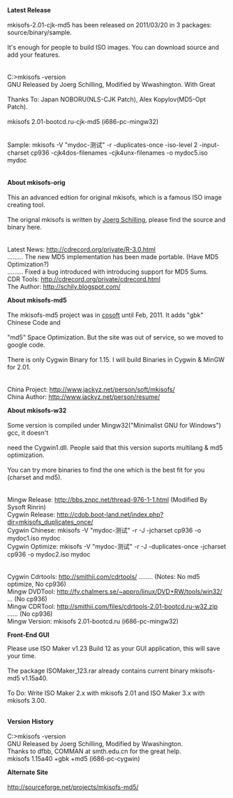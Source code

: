 <b>Latest Release</b><br>
<br>
mkisofs-2.01-cjk-md5 has been released on 2011/03/20 in 3 packages: source/binary/sample.<br>
<br>
It's enough for people to build ISO images. You can download source and add your features.<br>
<br><br>
C:\>mkisofs -version<br>
GNU Released by Joerg Schilling, Modified by Wwashington. With Great<br>
<br>
Thanks To: Japan NOBORU(NLS-CJK Patch), Alex Kopylov(MD5-Opt Patch).<br>
<br>
mkisofs 2.01-bootcd.ru-cjk-md5 (i686-pc-mingw32)<br>
<br><br>
Sample: mkisofs -V "mydoc-测试" -r -duplicates-once -iso-level 2 -input-charset cp936 -cjk4dos-filenames -cjk4unx-filenames -o mydoc5.iso mydoc<br>
<br><br>
<b>About mkisofs-orig</b><br>
<br>
This an advanced edtion for original mkisofs, which is a famous ISO image creating tool.<br>
<br>
The orignal mkisofs is written by <a href='http://en.wikipedia.org/wiki/J%C3%B6rg_Schilling'>Joerg Schilling</a>, please find the source and binary here.<br>
<br><br>
Latest News: <a href='http://cdrecord.org/private/R-3.0.html'>http://cdrecord.org/private/R-3.0.html</a><br>
......... The new MD5 implementation has been made portable. (Have MD5 Optimization?)<br>
......... Fixed a bug introduced with introducing support for MD5 Sums.<br>
CDR Tools: <a href='http://cdrecord.org/private/cdrecord.html'>http://cdrecord.org/private/cdrecord.html</a><br>
The Author: <a href='http://schily.blogspot.com/'>http://schily.blogspot.com/</a><br>

<b>About mkisofs-md5</b><br>
<br>
The mkisofs-md5 project was in <a href='http://mkisofs.cosoft.org.cn'>cosoft</a> until Feb, 2011. It adds "gbk" Chinese Code and<br>
<br>
"md5" Space Optimization. But the site was out of service, so we moved to google code.<br>
<br>
There is only Cygwin Binary for 1.15. I will build Binaries in Cygwin & MinGW for 2.01.<br>
<br><br>
China Project: <a href='http://www.jackyz.net/person/soft/mkisofs/'>http://www.jackyz.net/person/soft/mkisofs/</a><br>
China Author:  <a href='http://www.jackyz.net/person/resume/'>http://www.jackyz.net/person/resume/</a><br>

<b>About mkisofs-w32</b><br>
<br>
Some version is compiled under Mingw32("Minimalist GNU for Windows") gcc, it doesn't<br>
<br>
need the Cygwin1.dll. People said that this version suports multilang & md5 optimization.<br>
<br>
You can try more binaries to find the one which is the best fit for you (charset and md5).<br>
<br><br>
Mingw Release: <a href='http://bbs.znpc.net/thread-976-1-1.html'>http://bbs.znpc.net/thread-976-1-1.html</a> (Modified By Sysoft Rinrin)<br>
Cygwin Release: <a href='http://cdob.boot-land.net/index.php?dir=mkisofs_duplicates_once/'>http://cdob.boot-land.net/index.php?dir=mkisofs_duplicates_once/</a><br>
Cygwin Chinese: mkisofs -V "mydoc-测试" -r -J -jcharset cp936 -o mydoc1.iso mydoc<br>
Cygwin Optimize: mkisofs -V "mydoc-测试" -r -J -duplicates-once -jcharset cp936 -o mydoc2.iso mydoc<br>
<br><br>
Cygwin Cdrtools: <a href='http://smithii.com/cdrtools/'>http://smithii.com/cdrtools/</a> ........ (Notes: No md5 optimize, No cp936)<br>
Mingw DVDTool: <a href='http://fy.chalmers.se/~appro/linux/DVD+RW/tools/win32/'>http://fy.chalmers.se/~appro/linux/DVD+RW/tools/win32/</a> ... (No cp936)<br>
Mingw CDRTool: <a href='http://smithii.com/files/cdrtools-2.01-bootcd.ru-w32.zip'>http://smithii.com/files/cdrtools-2.01-bootcd.ru-w32.zip</a> ...... (No cp936)<br>
Mingw Version: mkisofs 2.01-bootcd.ru (i686-pc-mingw32)<br>

<b>Front-End GUI</b><br>

Please use ISO Maker v1.23 Build 12 as your GUI application, this will save your time.<br>
<br>
The package ISOMaker_123.rar already contains current binary mkisofs-md5 v1.15a40.<br>
<br>
To Do: Write ISO Maker 2.x with mkisofs 2.01 and ISO Maker 3.x with mkisofs 3.00.<br>
<br>

<b>Version History</b><br>
<br>
C:\>mkisofs -version<br>
GNU Released by Joerg Schilling, Modified by Wwashington.<br>
Thanks to dfbb, COMMAN at smth.edu.cn for the great help.<br>
mkisofs 1.15a40 +gbk +md5 (i686-pc-cygwin)<br>

<b>Alternate Site</b><br>
<br>
<a href='http://sourceforge.net/projects/mkisofs-md5/'>http://sourceforge.net/projects/mkisofs-md5/</a><br>